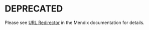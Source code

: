 # DEPRECATED

Please see [URL Redirector](https://docs.mendix.com/appstore/widgets/url-redirector) in the Mendix documentation for details.
